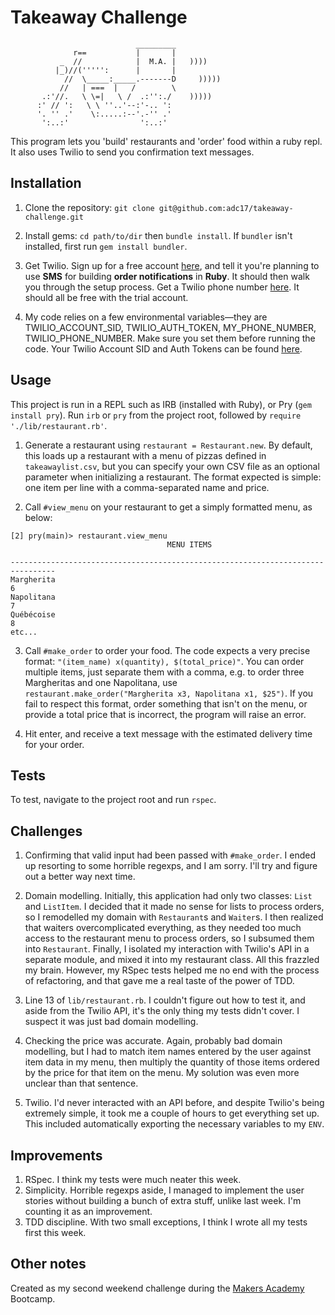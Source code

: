 Takeaway Challenge
==================
```
                            _________
              r==           |       |
           _  //            |  M.A. |   ))))
          |_)//(''''':      |       |
            //  \_____:_____.-------D     )))))
           //   | ===  |   /        \
       .:'//.   \ \=|   \ /  .:'':./    )))))
      :' // ':   \ \ ''..'--:'-.. ':
      '. '' .'    \:.....:--'.-'' .'
       ':..:'                ':..:'

 ```

This program lets you 'build' restaurants and 'order' food within a ruby repl. It also uses Twilio to send you confirmation text messages. 

## Installation

1. Clone the repository: `git clone git@github.com:adc17/takeaway-challenge.git`

2. Install gems: `cd path/to/dir` then `bundle install`. If `bundler` isn't installed, first run `gem install bundler`.

3. Get Twilio. Sign up for a free account [here](https://www.twilio.com/try-twilio), and tell it you're planning to use **SMS** for building **order notifications** in **Ruby**. It should then walk you through the setup process. Get a Twilio phone number [here](https://www.twilio.com/console/phone-numbers/search). It should all be free with the trial account.

4. My code relies on a few environmental variables—they are TWILIO_ACCOUNT_SID, TWILIO_AUTH_TOKEN, MY_PHONE_NUMBER, TWILIO_PHONE_NUMBER. Make sure you set them before running the code. Your Twilio Account SID and Auth Tokens can be found [here](https://www.twilio.com/console/account/settings).


## Usage

This project is run in a REPL such as IRB (installed with Ruby), or Pry (`gem install pry`). Run `irb` or `pry` from the project root, followed by `require './lib/restaurant.rb'`.

1. Generate a restaurant using `restaurant = Restaurant.new`. By default, this loads up a restaurant with a menu of pizzas defined in `takeawaylist.csv`, but you can specify your own CSV file as an optional parameter when initializing a restaurant. The format expected is simple: one item per line with a comma-separated name and price.

2. Call `#view_menu` on your restaurant to get a simply formatted menu, as below:
```
[2] pry(main)> restaurant.view_menu
                                   MENU ITEMS

--------------------------------------------------------------------------------
Margherita                                                                     6
Napolitana                                                                     7
Québécoise                                                                     8
etc...
```
3. Call `#make_order` to order your food. The code expects a very precise format: `"(item_name) x(quantity), $(total_price)"`. You can order multiple items, just separate them with a comma, e.g. to order three Margheritas and one Napolitana, use `restaurant.make_order("Margherita x3, Napolitana x1, $25")`. If you fail to respect this format, order something that isn't on the menu, or provide a total price that is incorrect, the program will raise an error. 

4. Hit enter, and receive a text message with the estimated delivery time for your order.

## Tests

To test, navigate to the project root and run `rspec`.

## Challenges

1. Confirming that valid input had been passed with `#make_order`. I ended up resorting to some horrible regexps, and I am sorry. I'll try and figure out a better way next time.

2. Domain modelling. Initially, this application had only two classes: `List` and `ListItem`. I decided that it made no sense for lists to process orders, so I remodelled my domain with `Restaurant`s and `Waiter`s. I then realized that waiters overcomplicated everything, as they needed too much access to the restaurant menu to process orders, so I subsumed them into `Restaurant`. Finally, I isolated my interaction with Twilio's API in a separate module, and mixed it into my restaurant class. All this frazzled my brain. However, my RSpec tests helped me no end with the process of refactoring, and that gave me a real taste of the power of TDD. 

3. Line 13 of `lib/restaurant.rb`. I couldn't figure out how to test it, and aside from the Twilio API, it's the only thing my tests didn't cover. I suspect it was just bad domain modelling.

4. Checking the price was accurate. Again, probably bad domain modelling, but I had to match item names entered by the user against item data in my menu, then multiply the quantity of those items ordered by the price for that item on the menu. My solution was even more unclear than that sentence.

5. Twilio. I'd never interacted with an API before, and despite Twilio's being extremely simple, it took me a couple of hours to get everything set up. This included automatically exporting the necessary variables to my `ENV`.

## Improvements

1. RSpec. I think my tests were much neater this week.
2. Simplicity. Horrible regexps aside, I managed to implement the user stories without building a bunch of extra stuff, unlike last week. I'm counting it as an improvement. 
3. TDD discipline. With two small exceptions, I think I wrote all my tests first this week.

## Other notes

Created as my second weekend challenge during the [Makers Academy](http://www.makersacademy.com) Bootcamp.
